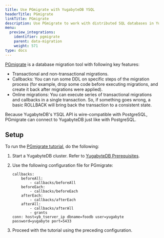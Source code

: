 ```yaml
---
title: Use PGmigrate with YugabyteDB YSQL
headerTitle: PGmigrate
linkTitle: PGmigrate
description: Use PGmigrate to work with distributed SQL databases in YugabyteDB.
menu:
  preview_integrations:
    identifier: pgmigrate
    parent: data-migration
    weight: 571
type: docs
---
```


[PGmigrate](https://github.com/yandex/pgmigrate) is a database migration tool with following key features:

- Transactional and non-transactional migrations.
- Callbacks: You can run some DDL on specific steps of the migration process (for example, drop some code before executing migrations, and create it back after migrations were applied).
- Online migrations: You can execute series of transactional migrations and callbacks in a single transaction. So, if something goes wrong, a basic ROLLBACK will bring back the transaction to a consistent state.

Because YugabyteDB's YSQL API is wire-compatible with PostgreSQL, PGmigrate can connect to YugabyteDB just like with PostgreSQL.

## Setup

To run the [PGmigrate tutorial](https://github.com/yandex/pgmigrate/blob/master/doc/tutorial.md), do the following:

1. Start a YugabyteDB cluster. Refer to [YugabyteDB Prerequisites](../tools/#yugabytedb-prerequisites).
1. Use the following configuration file for PGmigrate:

    ```properties
    callbacks:
        beforeAll:
            - callbacks/beforeAll
        beforeEach:
            - callbacks/beforeEach
        afterEach:
            - callbacks/afterEach
        afterAll:
            - callbacks/afterAll
            - grants
    conn: host=yb_tserver_ip dbname=foodb user=yugabyte password=yugabyte port=5433
    ```

1. Proceed with the tutorial using the preceding configuration.

